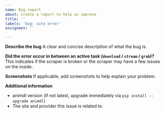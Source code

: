 ```yaml
---
name: Bug report
about: Create a report to help us improve
title: ''
labels: 'bug: site error'
assignees: ''

---
```


**Describe the bug**
A clear and concise description of what the bug is.

**Did the error occur in between an active task (`download` / `stream` / `grab`)?**
This indicates if the scraper is broken or the scraper may have a few issues on the inside.

**Screenshots**
If applicable, add screenshots to help explain your problem.

**Additional information**
- animdl version (if not latest, upgrade immediately via `pip install --upgrade animdl`)
- The site and provider this issue is related to.
